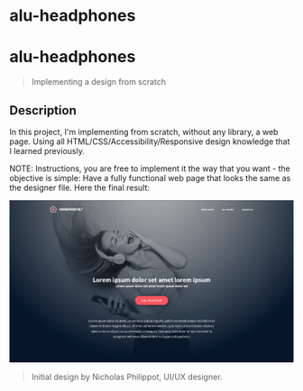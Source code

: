 # alu-headphones
# alu-headphones

> Implementing a design from scratch

## Description
In this project, I'm implementing from scratch, without any library, a web page. Using all HTML/CSS/Accessibility/Responsive design knowledge that I learned previously.

NOTE: Instructions, you are free to implement it the way that you want - the objective is simple: Have a fully functional web page that looks the same as the designer file.
Here the final result:

![alu-headphones](./images/headphones-landing-page.jpg)



> Initial design by Nicholas Philippot, UI/UX designer.